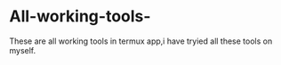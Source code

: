 # All-working-tools-
These are all working tools in termux app,i have tryied all these tools on myself.
